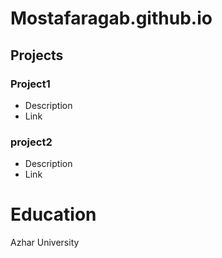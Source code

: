 # Mostafaragab.github.io

## Projects
### Project1
- Description
- Link

### project2
- Description
- Link

# Education
Azhar University
